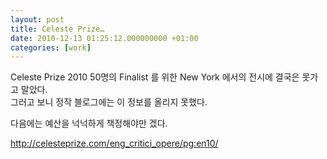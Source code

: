 ```yaml
---
layout: post
title: Celeste Prize…
date: 2010-12-13 01:25:12.000000000 +01:00
categories: [work]
---
```

<p>Celeste Prize 2010 50명의 Finalist 를 위한 New York 에서의 전시에 결국은 못가고 말았다.<br />
그러고 보니 정작 블로그에는 이 정보를 올리지 못했다.</p>
<p>다음에는 예산을 넉넉하게 책정해야만 겠다.</p>
<p><a href="http://celesteprize.com/eng_critici_opere/pg:en10/">http://celesteprize.com/eng_critici_opere/pg:en10/</a></p>
